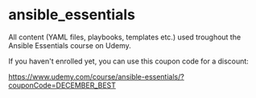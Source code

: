 # ansible_essentials

All content (YAML files, playbooks, templates etc.) used troughout the Ansible Essentials course on Udemy.

If you haven't enrolled yet, you can use this coupon code for a discount:

https://www.udemy.com/course/ansible-essentials/?couponCode=DECEMBER_BEST
